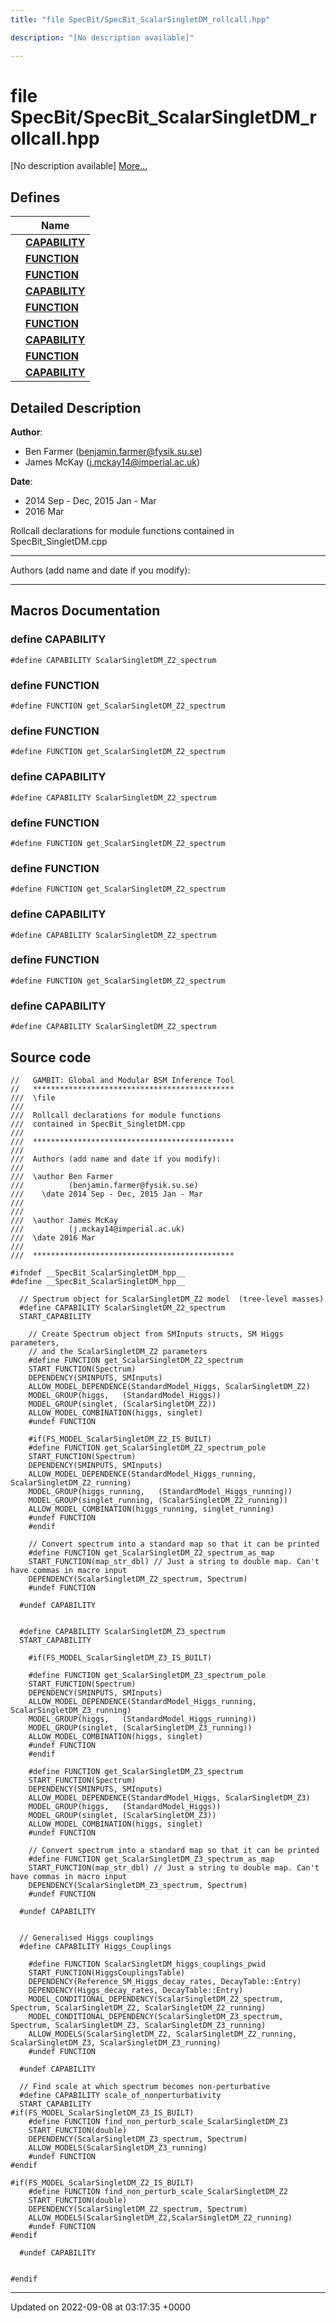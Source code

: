 ```yaml
---
title: "file SpecBit/SpecBit_ScalarSingletDM_rollcall.hpp"

description: "[No description available]"

---
```


# file SpecBit/SpecBit_ScalarSingletDM_rollcall.hpp

[No description available] [More...](#detailed-description)

## Defines

|                | Name           |
| -------------- | -------------- |
|  | **[CAPABILITY](/documentation/code/files/specbit__scalarsingletdm__rollcall_8hpp/#define-capability)**  |
|  | **[FUNCTION](/documentation/code/files/specbit__scalarsingletdm__rollcall_8hpp/#define-function)**  |
|  | **[FUNCTION](/documentation/code/files/specbit__scalarsingletdm__rollcall_8hpp/#define-function)**  |
|  | **[CAPABILITY](/documentation/code/files/specbit__scalarsingletdm__rollcall_8hpp/#define-capability)**  |
|  | **[FUNCTION](/documentation/code/files/specbit__scalarsingletdm__rollcall_8hpp/#define-function)**  |
|  | **[FUNCTION](/documentation/code/files/specbit__scalarsingletdm__rollcall_8hpp/#define-function)**  |
|  | **[CAPABILITY](/documentation/code/files/specbit__scalarsingletdm__rollcall_8hpp/#define-capability)**  |
|  | **[FUNCTION](/documentation/code/files/specbit__scalarsingletdm__rollcall_8hpp/#define-function)**  |
|  | **[CAPABILITY](/documentation/code/files/specbit__scalarsingletdm__rollcall_8hpp/#define-capability)**  |

## Detailed Description


**Author**: 

  * Ben Farmer ([benjamin.farmer@fysik.su.se](mailto:benjamin.farmer@fysik.su.se)) 
  * James McKay ([j.mckay14@imperial.ac.uk](mailto:j.mckay14@imperial.ac.uk)) 


**Date**: 

  * 2014 Sep - Dec, 2015 Jan - Mar
  * 2016 Mar


Rollcall declarations for module functions contained in SpecBit_SingletDM.cpp



------------------

Authors (add name and date if you modify):



------------------




## Macros Documentation

### define CAPABILITY

```
#define CAPABILITY ScalarSingletDM_Z2_spectrum
```


### define FUNCTION

```
#define FUNCTION get_ScalarSingletDM_Z2_spectrum
```


### define FUNCTION

```
#define FUNCTION get_ScalarSingletDM_Z2_spectrum
```


### define CAPABILITY

```
#define CAPABILITY ScalarSingletDM_Z2_spectrum
```


### define FUNCTION

```
#define FUNCTION get_ScalarSingletDM_Z2_spectrum
```


### define FUNCTION

```
#define FUNCTION get_ScalarSingletDM_Z2_spectrum
```


### define CAPABILITY

```
#define CAPABILITY ScalarSingletDM_Z2_spectrum
```


### define FUNCTION

```
#define FUNCTION get_ScalarSingletDM_Z2_spectrum
```


### define CAPABILITY

```
#define CAPABILITY ScalarSingletDM_Z2_spectrum
```


## Source code

```
//   GAMBIT: Global and Modular BSM Inference Tool
//   *********************************************
///  \file
///
///  Rollcall declarations for module functions
///  contained in SpecBit_SingletDM.cpp
///
///  *********************************************
///
///  Authors (add name and date if you modify):
///
///  \author Ben Farmer
///          (benjamin.farmer@fysik.su.se)
///    \date 2014 Sep - Dec, 2015 Jan - Mar
///
///
///  \author James McKay
///          (j.mckay14@imperial.ac.uk)
///  \date 2016 Mar
///
///  *********************************************

#ifndef __SpecBit_ScalarSingletDM_hpp__
#define __SpecBit_ScalarSingletDM_hpp__

  // Spectrum object for ScalarSingletDM_Z2 model  (tree-level masses)
  #define CAPABILITY ScalarSingletDM_Z2_spectrum
  START_CAPABILITY

    // Create Spectrum object from SMInputs structs, SM Higgs parameters,
    // and the ScalarSingletDM_Z2 parameters
    #define FUNCTION get_ScalarSingletDM_Z2_spectrum
    START_FUNCTION(Spectrum)
    DEPENDENCY(SMINPUTS, SMInputs)
    ALLOW_MODEL_DEPENDENCE(StandardModel_Higgs, ScalarSingletDM_Z2)
    MODEL_GROUP(higgs,   (StandardModel_Higgs))
    MODEL_GROUP(singlet, (ScalarSingletDM_Z2))
    ALLOW_MODEL_COMBINATION(higgs, singlet)
    #undef FUNCTION

    #if(FS_MODEL_ScalarSingletDM_Z2_IS_BUILT)
    #define FUNCTION get_ScalarSingletDM_Z2_spectrum_pole
    START_FUNCTION(Spectrum)
    DEPENDENCY(SMINPUTS, SMInputs)
    ALLOW_MODEL_DEPENDENCE(StandardModel_Higgs_running, ScalarSingletDM_Z2_running)
    MODEL_GROUP(higgs_running,   (StandardModel_Higgs_running))
    MODEL_GROUP(singlet_running, (ScalarSingletDM_Z2_running))
    ALLOW_MODEL_COMBINATION(higgs_running, singlet_running)
    #undef FUNCTION
    #endif

    // Convert spectrum into a standard map so that it can be printed
    #define FUNCTION get_ScalarSingletDM_Z2_spectrum_as_map
    START_FUNCTION(map_str_dbl) // Just a string to double map. Can't have commas in macro input
    DEPENDENCY(ScalarSingletDM_Z2_spectrum, Spectrum)
    #undef FUNCTION

  #undef CAPABILITY


  #define CAPABILITY ScalarSingletDM_Z3_spectrum
  START_CAPABILITY

    #if(FS_MODEL_ScalarSingletDM_Z3_IS_BUILT)

    #define FUNCTION get_ScalarSingletDM_Z3_spectrum_pole
    START_FUNCTION(Spectrum)
    DEPENDENCY(SMINPUTS, SMInputs)
    ALLOW_MODEL_DEPENDENCE(StandardModel_Higgs_running, ScalarSingletDM_Z3_running)
    MODEL_GROUP(higgs,   (StandardModel_Higgs_running))
    MODEL_GROUP(singlet, (ScalarSingletDM_Z3_running))
    ALLOW_MODEL_COMBINATION(higgs, singlet)
    #undef FUNCTION
    #endif

    #define FUNCTION get_ScalarSingletDM_Z3_spectrum
    START_FUNCTION(Spectrum)
    DEPENDENCY(SMINPUTS, SMInputs)
    ALLOW_MODEL_DEPENDENCE(StandardModel_Higgs, ScalarSingletDM_Z3)
    MODEL_GROUP(higgs,   (StandardModel_Higgs))
    MODEL_GROUP(singlet, (ScalarSingletDM_Z3))
    ALLOW_MODEL_COMBINATION(higgs, singlet)
    #undef FUNCTION

    // Convert spectrum into a standard map so that it can be printed
    #define FUNCTION get_ScalarSingletDM_Z3_spectrum_as_map
    START_FUNCTION(map_str_dbl) // Just a string to double map. Can't have commas in macro input
    DEPENDENCY(ScalarSingletDM_Z3_spectrum, Spectrum)
    #undef FUNCTION

  #undef CAPABILITY


  // Generalised Higgs couplings
  #define CAPABILITY Higgs_Couplings

    #define FUNCTION ScalarSingletDM_higgs_couplings_pwid
    START_FUNCTION(HiggsCouplingsTable)
    DEPENDENCY(Reference_SM_Higgs_decay_rates, DecayTable::Entry)
    DEPENDENCY(Higgs_decay_rates, DecayTable::Entry)
    MODEL_CONDITIONAL_DEPENDENCY(ScalarSingletDM_Z2_spectrum, Spectrum, ScalarSingletDM_Z2, ScalarSingletDM_Z2_running)
    MODEL_CONDITIONAL_DEPENDENCY(ScalarSingletDM_Z3_spectrum, Spectrum, ScalarSingletDM_Z3, ScalarSingletDM_Z3_running)
    ALLOW_MODELS(ScalarSingletDM_Z2, ScalarSingletDM_Z2_running, ScalarSingletDM_Z3, ScalarSingletDM_Z3_running)
    #undef FUNCTION

  #undef CAPABILITY

  // Find scale at which spectrum becomes non-perturbative
  #define CAPABILITY scale_of_nonperturbativity
  START_CAPABILITY
#if(FS_MODEL_ScalarSingletDM_Z3_IS_BUILT)
    #define FUNCTION find_non_perturb_scale_ScalarSingletDM_Z3
    START_FUNCTION(double)
    DEPENDENCY(ScalarSingletDM_Z3_spectrum, Spectrum)
    ALLOW_MODELS(ScalarSingletDM_Z3_running)
    #undef FUNCTION
#endif

#if(FS_MODEL_ScalarSingletDM_Z2_IS_BUILT)
    #define FUNCTION find_non_perturb_scale_ScalarSingletDM_Z2
    START_FUNCTION(double)
    DEPENDENCY(ScalarSingletDM_Z2_spectrum, Spectrum)
    ALLOW_MODELS(ScalarSingletDM_Z2,ScalarSingletDM_Z2_running)
    #undef FUNCTION
#endif

  #undef CAPABILITY


#endif
```


-------------------------------

Updated on 2022-09-08 at 03:17:35 +0000
